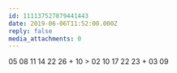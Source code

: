 ```yaml
---
id: 111137527879441443
date: 2019-06-06T11:52:00.000Z
reply: false
media_attachments: 0
---
```


05 08 11 14 22 26 + 10 > 02 10 17 22 23 + 03 09 

